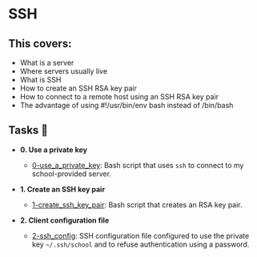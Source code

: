 # SSH

## This covers:

   - What is a server
   - Where servers usually live
   - What is SSH
   - How to create an SSH RSA key pair
   - How to connect to a remote host using an SSH RSA key pair
   - The advantage of using #!/usr/bin/env bash instead of /bin/bash


## Tasks :page_with_curl:

* **0. Use a private key**
  * [0-use_a_private_key](./0-use_a_private_key): Bash script that uses `ssh` to connect to my
school-provided server.

* **1. Create an SSH key pair**
  * [1-create_ssh_key_pair](./1-create_ssh_key_pair): Bash script that creates an RSA key pair.

* **2. Client configuration file**
  * [2-ssh_config](./2-ssh_config): SSH configuration file configured to use the private key
`~/.ssh/school` and to refuse authentication using a password.
